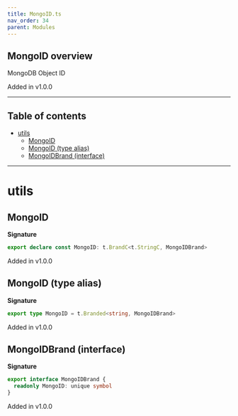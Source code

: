 ```yaml
---
title: MongoID.ts
nav_order: 34
parent: Modules
---
```


## MongoID overview

MongoDB Object ID

Added in v1.0.0

---

<h2 class="text-delta">Table of contents</h2>

- [utils](#utils)
  - [MongoID](#mongoid)
  - [MongoID (type alias)](#mongoid-type-alias)
  - [MongoIDBrand (interface)](#mongoidbrand-interface)

---

# utils

## MongoID

**Signature**

```ts
export declare const MongoID: t.BrandC<t.StringC, MongoIDBrand>
```

Added in v1.0.0

## MongoID (type alias)

**Signature**

```ts
export type MongoID = t.Branded<string, MongoIDBrand>
```

Added in v1.0.0

## MongoIDBrand (interface)

**Signature**

```ts
export interface MongoIDBrand {
  readonly MongoID: unique symbol
}
```

Added in v1.0.0
